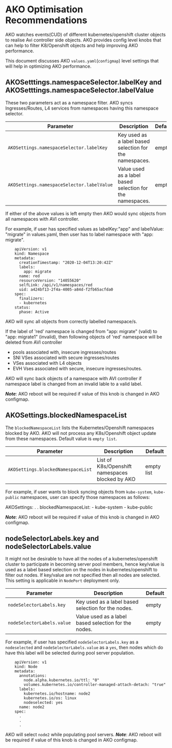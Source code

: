 # AKO Optimisation Recommendations

AKO watches events(CUD) of different kubernetes/openshift cluster objects to realise Avi controller side objects. AKO provides config level knobs that can help to filter K8/Openshift objects and help improving AKO performance.

This document discusses AKO `values.yaml`(`configmap`) level settings that will help in optimizing AKO performance.

## AKOSetttings.namespaceSelector.labelKey and AKOSetttings.namespaceSelector.labelValue

These two parameters act as a namespace filter. AKO syncs Ingresses/Routes, L4 services from namespaces having this namespace selector.

| **Parameter** | **Description** | **Default** |
| --------- | ----------- | ------- |
| `AKOSettings.namespaceSelector.labelKey` | Key used as a label based selection for the namespaces. | empty |
| `AKOSettings.namespaceSelector.labelValue` | Value used as a label based selection for the namespaces. | empty |

If either of the above values is left empty then AKO would sync objects from all namespaces with AVI controller.

For example, if user has specified values as labelKey:"app" and labelValue: "migrate" in values.yaml, then user has to label namespace with "app: migrate".

```
    apiVersion: v1
    kind: Namespace
    metadata:
      creationTimestamp: "2020-12-04T13:20:42Z"
      labels:
        app: migrate
      name: red
      resourceVersion: "14055620"
      selfLink: /api/v1/namespaces/red
      uid: a424bf13-2f4a-4005-a84d-f2fb65acfda0
    spec:
      finalizers:
      - kubernetes
    status:
      phase: Active
```

AKO will sync all objects from correctly labelled namespace/s.

If the label of 'red' namespace is changed from "app: migrate" (valid) to "app: migrate1" (invalid), then following objects of 'red' namespace will be deleted from AVI controller
- pools associated with, insecure ingresses/routes 
- SNI VSes associated with secure ingresses/routes 
- VSes associated with L4 objects
- EVH Vses associated with secure, insecure ingresses/routes.

AKO will sync back objects of a namespace with AVI controller if namespace label is changed from an invalid lable to a valid label.

***Note***: AKO reboot will be required if value of this knob is changed in AKO configmap.

## AKOSettings.blockedNamespaceList

The `blockedNamespaceList` lists the Kubernetes/Openshift namespaces blocked by AKO. AKO will not process any K8s/Openshift object update from these namespaces. Default value is `empty list`.

| **Parameter** | **Description** | **Default** |
| --------- | ----------- | ------- |
| `AKOSettings.blockedNamespaceList` | List of K8s/Openshift namespaces blocked by AKO | empty list |

For example, if user wants to block syncing objects from `kube-system`, `kube-public` namespaces, user can specify those namespaces as follows:

  AKOSettings:
    .
    .
    blockedNamespaceList:
      - kube-system
      - kube-public

***Note***: AKO reboot will be required if value of this knob is changed in AKO configmap.

## nodeSelectorLabels.key and nodeSelectorLabels.value

It might not be desirable to have all the nodes of a kubernetes/openshift cluster to participate in becoming server pool members, hence key/value is used as a label based selection on the nodes in kubernetes/openshift to filter out nodes. If key/value are not specified then all nodes are selected.
This setting is applicable in `NodePort` deployment only.

| **Parameter** | **Description** | **Default** |
| --------- | ----------- | ------- |
| `nodeSelectorLabels.key` | Key used as a label based selection for the nodes. | empty |
| `nodeSelectorLabels.value` | Value used as a label based selection for the nodes. | empty |

For example, if user has specified `nodeSelectorLabels.key` as a `nodeselected` and `nodeSelectorLabels.value` as a `yes`, then nodes which do have this label will be selected during pool server population.

```
    apiVersion: v1
    kind: Node
    metadata:
      annotations:
        node.alpha.kubernetes.io/ttl: "0"
        volumes.kubernetes.io/controller-managed-attach-detach: "true"
      labels:
        kubernetes.io/hostname: node2
        kubernetes.io/os: linux
        nodeselected: yes
      name: node2
    spec:
      .
      .
      .
```

AKO will select `node2` while populating pool servers.
***Note***: AKO reboot will be required if value of this knob is changed in AKO configmap.
